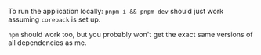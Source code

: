 To run the application locally: `pnpm i && pnpm dev` should just work assuming `corepack` is set up.

`npm` should work too, but you probably won't get the exact same versions of all dependencies as me.
